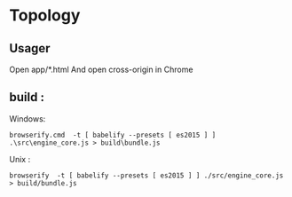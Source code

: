 # Topology
## Usager
Open app/\*.html
And open cross-origin in Chrome

## build :
Windows:

    browserify.cmd  -t [ babelify --presets [ es2015 ] ] .\src\engine_core.js > build\bundle.js

Unix :

    browserify  -t [ babelify --presets [ es2015 ] ] ./src/engine_core.js > build/bundle.js
    
